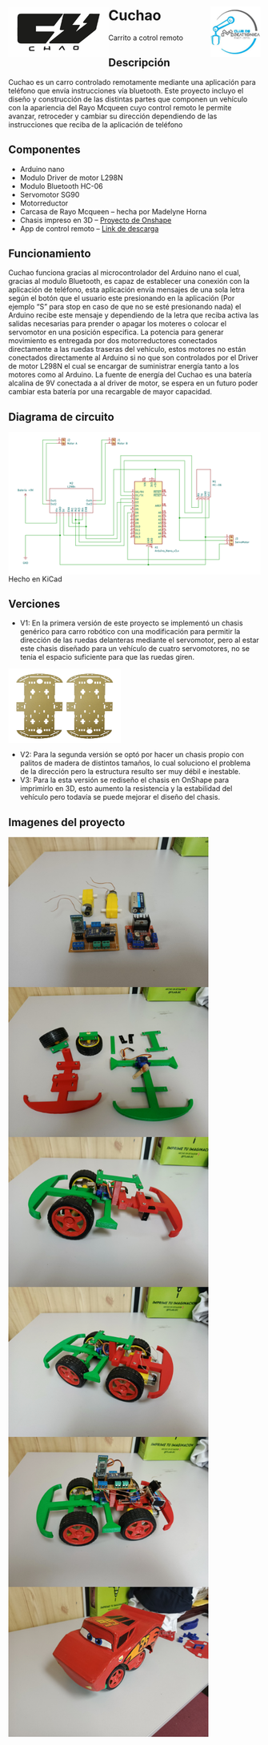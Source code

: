 # <img src="Images/CuchaoLogo.jpg" align="left" width="200" height="100" />Cuchao   <img src="Images/CDMLogo.png" align="right" width="100" height="100"/>
Carrito a cotrol remoto
 
## Descripción
Cuchao es un carro controlado remotamente mediante una aplicación para teléfono que envía instrucciones vía bluetooth. Este proyecto incluyo el diseño y construcción de las distintas partes que componen un vehículo con la apariencia del Rayo Mcqueen cuyo control remoto le permite avanzar, retroceder y cambiar su dirección dependiendo de las instrucciones que reciba de la aplicación de teléfono

## Componentes
- Arduino nano
- Modulo Driver de motor L298N
- Modulo Bluetooth HC-06
- Servomotor SG90
- Motorreductor
- Carcasa de Rayo Mcqueen – hecha por Madelyne Horna
- Chasis impreso en 3D – [Proyecto de Onshape](https://cad.onshape.com/documents/87963e691d966ac7c244ff20/w/031962104d2e9feff3d570e5/e/7f291b91b8350b6e01bdd2b9?renderMode=0&uiState=67c9d1c9c1297a5b13cb4ace)
- App de control remoto – [Link de descarga](https://apkpure.com/es/bluetooth-rc-car/braulio.calle.bluetoothRCcontroller)

## Funcionamiento
Cuchao funciona gracias al microcontrolador del Arduino nano el cual, gracias al modulo Bluetooth, es capaz de establecer una conexión con la aplicación de teléfono, esta aplicación envía mensajes de una sola letra según el botón que el usuario este presionando en la aplicación (Por ejemplo “S” para stop en caso de que no se esté presionando nada) el Arduino recibe este mensaje y dependiendo de la letra que reciba activa las salidas necesarias para prender o apagar los moteres o colocar el servomotor en una posición especifica.
La potencia para generar movimiento es entregada por dos motorreductores conectados directamente a las ruedas traseras del vehículo, estos motores no están conectados directamente al Arduino si no que son controlados por el Driver de motor L298N el cual se encargar de suministrar energía tanto a los motores como al Arduino.
La fuente de energía del Cuchao es una batería alcalina de 9V conectada a al driver de motor, se espera en un futuro poder cambiar esta batería por una recargable de mayor capacidad.

## Diagrama de circuito 
<img src="Images/Cuchao%20Diagrama%20de%20circuito.png" align="left"/>
Hecho en KiCad

## Verciones
- V1: En la primera versión de este proyecto se implementó un chasis genérico para carro robótico con una modificación para permitir la dirección de las ruedas delanteras mediante el servomotor, pero al estar este chasis diseñado para un vehículo de cuatro servomotores, no se tenia el espacio suficiente para que las ruedas giren.
<img src="Images/ChasisV1.jpg" align="center" width="225" height="150"/>

- V2: Para la segunda versión se optó por hacer un chasis propio con palitos de madera de distintos tamaños, lo cual soluciono el problema de la dirección pero la estructura resulto ser muy débil e inestable.
- V3: Para la esta versión se rediseño el chasis en OnShape para imprimirlo en 3D, esto aumento la resistencia y la estabilidad del vehículo pero todavía se puede mejorar el diseño del chasis.

## Imagenes del proyecto
<img src="Images/comps.jpg" align="center" width="400" height="300"/>
<img src="Images/piesas.jpg" align="center" width="400" height="300"/>
<img src="Images/ens1.jpg" align="center" width="400" height="300"/>
<img src="Images/ens2.jpg" align="center" width="400" height="300"/>
<img src="Images/ens3.jpg" align="center" width="400" height="300"/>
<img src="Images/ens4.jpg" align="center" width="400" height="300"/>
